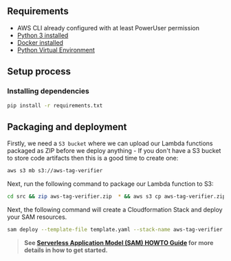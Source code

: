 ## Requirements

* AWS CLI already configured with at least PowerUser permission
* [Python 3 installed](https://www.python.org/downloads/)
* [Docker installed](https://www.docker.com/community-edition)
* [Python Virtual Environment](http://docs.python-guide.org/en/latest/dev/virtualenvs/)

## Setup process

### Installing dependencies

```bash
pip install -r requirements.txt
```

## Packaging and deployment

Firstly, we need a `S3 bucket` where we can upload our Lambda functions packaged as ZIP before we deploy anything - If you don't have a S3 bucket to store code artifacts then this is a good time to create one:

```bash
aws s3 mb s3://aws-tag-verifier
```

Next, run the following command to package our Lambda function to S3:

```bash
cd src && zip aws-tag-verifier.zip  * && aws s3 cp aws-tag-verifier.zip s3://aws-tag-verifier/src/tagreporter.zip
```

Next, the following command will create a Cloudformation Stack and deploy your SAM resources.

```bash
sam deploy --template-file template.yaml --stack-name aws-tag-verifier
```

> **See [Serverless Application Model (SAM) HOWTO Guide](https://github.com/awslabs/serverless-application-model/blob/master/HOWTO.md) for more details in how to get started.**

